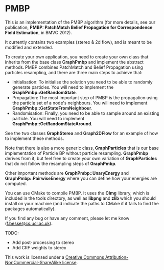 # PMBP

This is an implementation of the PMBP algorithm (for more details, see our publication, **PMBP: PatchMatch Belief Propagation for Correspondence Field Estimation**, in BMVC 2012).

It currently contains two examples (stereo & 2d flow), and is meant to be modified and extended.

To create your own application, you need to create your own class that inherits from the base class **GraphPmbp** and implement the abstract methods.
PMBP combines PatchMatch and Belief Propagation using particles resampling, and there are three main steps to achieve that:

* Initialisation: To initialise the solution you need to be able to randomly generate particles. You will need to implement the **GraphPmbp::GetRandomState**.
* Propagation: The most important step of PMBP is the propagation using the particle set of a node's neighbours. You will need to implement **GraphPmbp::GetStateFromNeighbour**.
* Randomisation: Finally, you need to be able to sample around an existing particle. You will need to implement **GraphPmbp::GetRandomStateAround**.

See the two classes **GraphStereo** and **Graph2DFlow** for an example of how to implement these methods.

Note that there is also a more generic class, **GraphParticles** that is our base implementation of Particle BP without particle resampling. **GraphPmbp** derives from it, but feel free to create your own variation of **GraphParticles** that do not follow the resampling steps of **GraphPmbp**.

Other important methods are **GraphPmbp::UnaryEnergy** and **GraphPmbp::PairwiseEnergy** where you can define how your energies are computed.

You can use CMake to compile PMBP. It uses the **CImg** library, which is included in the tools directory, as well as **libpng** and **zlib** which you should install on your machine (and indicate the paths to CMake if it fails to find the packages automatically).

If you find any bug or have any comment, please let me know (f.besse@cs.ucl.ac.uk).

TODO:
- Add post-processing to stereo
- Add CRF weights to stereo

This work is licensed under a [Creative Commons Attribution-NonCommercial-ShareAlike license](http://creativecommons.org/licenses/by-nc-sa/3.0/).